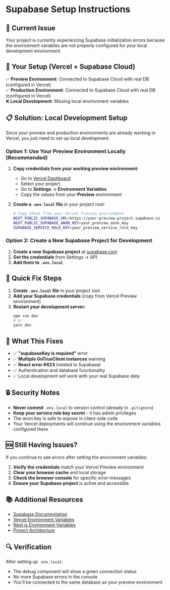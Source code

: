 # Supabase Setup Instructions

## 🚨 Current Issue
Your project is currently experiencing Supabase initialization errors because the environment variables are not properly configured for your local development environment.

## 🔧 **Your Setup (Vercel + Supabase Cloud)**

✅ **Preview Environment**: Connected to Supabase Cloud with real DB (configured in Vercel)  
✅ **Production Environment**: Connected to Supabase Cloud with real DB (configured in Vercel)  
❌ **Local Development**: Missing local environment variables

## 📋 **Solution: Local Development Setup**

Since your preview and production environments are already working in Vercel, you just need to set up local development.

### **Option 1: Use Your Preview Environment Locally (Recommended)**

1. **Copy credentials from your working preview environment:**
   - Go to [Vercel Dashboard](https://vercel.com/dashboard)
   - Select your project
   - Go to **Settings** → **Environment Variables**
   - Copy the values from your **Preview** environment

2. **Create a `.env.local` file** in your project root:
   ```bash
   # Copy these from your Vercel Preview environment
   NEXT_PUBLIC_SUPABASE_URL=https://your-preview-project.supabase.co
   NEXT_PUBLIC_SUPABASE_ANON_KEY=your_preview_anon_key
   SUPABASE_SERVICE_ROLE_KEY=your_preview_service_role_key
   ```

### **Option 2: Create a New Supabase Project for Development**

1. **Create a new Supabase project** at [supabase.com](https://supabase.com)
2. **Get the credentials** from Settings → API
3. **Add them to `.env.local`**

## 🚀 **Quick Fix Steps**

1. **Create `.env.local` file** in your project root
2. **Add your Supabase credentials** (copy from Vercel Preview environment)
3. **Restart your development server:**
   ```bash
   npm run dev
   # or
   yarn dev
   ```

## 🎯 **What This Fixes**

- ✅ **"supabaseKey is required"** error
- ✅ **Multiple GoTrueClient instances** warning  
- ✅ **React error #423** (related to Supabase)
- ✅ Authentication and database functionality
- ✅ Local development will work with your real Supabase data

## 🔒 **Security Notes**

- **Never commit** `.env.local` to version control (already in `.gitignore`)
- **Keep your service role key secret** - it has admin privileges
- The anon key is safe to expose in client-side code
- Your Vercel deployments will continue using the environment variables configured there

## 🆘 **Still Having Issues?**

If you continue to see errors after setting the environment variables:

1. **Verify the credentials** match your Vercel Preview environment
2. **Clear your browser cache** and local storage
3. **Check the browser console** for specific error messages
4. **Ensure your Supabase project** is active and accessible

## 📚 **Additional Resources**

- [Supabase Documentation](https://supabase.com/docs)
- [Vercel Environment Variables](https://vercel.com/docs/projects/environment-variables)
- [Next.js Environment Variables](https://nextjs.org/docs/basic-features/environment-variables)
- [Project Architecture](ARCHITECTURE.md)

## 🔍 **Verification**

After setting up `.env.local`:
- The debug component will show a green connection status
- No more Supabase errors in the console
- You'll be connected to the same database as your preview environment